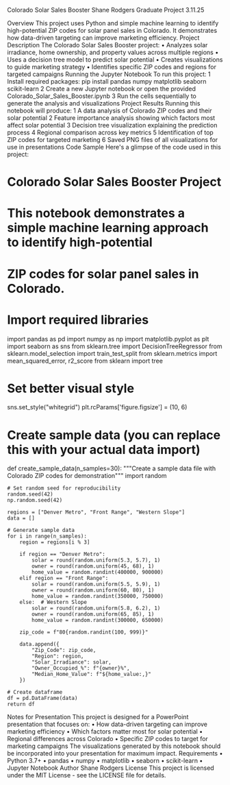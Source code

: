 Colorado Solar Sales Booster
Shane Rodgers Graduate Project 3.11.25

Overview
This project uses Python and simple machine learning to identify high-potential ZIP codes for solar panel sales in Colorado. It demonstrates how data-driven targeting can improve marketing efficiency.
Project Description
The Colorado Solar Sales Booster project:
	•	Analyzes solar irradiance, home ownership, and property values across multiple regions
	•	Uses a decision tree model to predict solar potential
	•	Creates visualizations to guide marketing strategy
	•	Identifies specific ZIP codes and regions for targeted campaigns
Running the Jupyter Notebook
To run this project:
	1	Install required packages:
pip install pandas numpy matplotlib seaborn scikit-learn
	2	Create a new Jupyter notebook or open the provided Colorado_Solar_Sales_Booster.ipynb
	3	Run the cells sequentially to generate the analysis and visualizations
Project Results
Running this notebook will produce:
	1	A data analysis of Colorado ZIP codes and their solar potential
	2	Feature importance analysis showing which factors most affect solar potential
	3	Decision tree visualization explaining the prediction process
	4	Regional comparison across key metrics
	5	Identification of top ZIP codes for targeted marketing
	6	Saved PNG files of all visualizations for use in presentations
Code Sample
Here's a glimpse of the code used in this project:
# Colorado Solar Sales Booster Project
# This notebook demonstrates a simple machine learning approach to identify high-potential
# ZIP codes for solar panel sales in Colorado.

# Import required libraries
import pandas as pd
import numpy as np
import matplotlib.pyplot as plt
import seaborn as sns
from sklearn.tree import DecisionTreeRegressor
from sklearn.model_selection import train_test_split
from sklearn.metrics import mean_squared_error, r2_score
from sklearn import tree

# Set better visual style
sns.set_style("whitegrid")
plt.rcParams['figure.figsize'] = (10, 6)

# Create sample data (you can replace this with your actual data import)
def create_sample_data(n_samples=30):
    """Create a sample data file with Colorado ZIP codes for demonstration"""
    import random
    
    # Set random seed for reproducibility
    random.seed(42)
    np.random.seed(42)
    
    regions = ["Denver Metro", "Front Range", "Western Slope"]
    data = []
    
    # Generate sample data
    for i in range(n_samples):
        region = regions[i % 3]
        
        if region == "Denver Metro":
            solar = round(random.uniform(5.3, 5.7), 1)
            owner = round(random.uniform(45, 68), 1)
            home_value = random.randint(400000, 900000)
        elif region == "Front Range":
            solar = round(random.uniform(5.5, 5.9), 1)
            owner = round(random.uniform(60, 80), 1)
            home_value = random.randint(350000, 750000)
        else:  # Western Slope
            solar = round(random.uniform(5.8, 6.2), 1)
            owner = round(random.uniform(65, 85), 1)
            home_value = random.randint(300000, 650000)
            
        zip_code = f"80{random.randint(100, 999)}"
        
        data.append({
            "Zip_Code": zip_code,
            "Region": region,
            "Solar_Irradiance": solar,
            "Owner_Occupied_%": f"{owner}%",
            "Median_Home_Value": f"${home_value:,}"
        })
    
    # Create dataframe
    df = pd.DataFrame(data)
    return df
Notes for Presentation
This project is designed for a PowerPoint presentation that focuses on:
	•	How data-driven targeting can improve marketing efficiency
	•	Which factors matter most for solar potential
	•	Regional differences across Colorado
	•	Specific ZIP codes to target for marketing campaigns
The visualizations generated by this notebook should be incorporated into your presentation for maximum impact.
Requirements
	•	Python 3.7+
	•	pandas
	•	numpy
	•	matplotlib
	•	seaborn
	•	scikit-learn
	•	Jupyter Notebook
Author
Shane Rodgers
License
This project is licensed under the MIT License - see the LICENSE file for details.